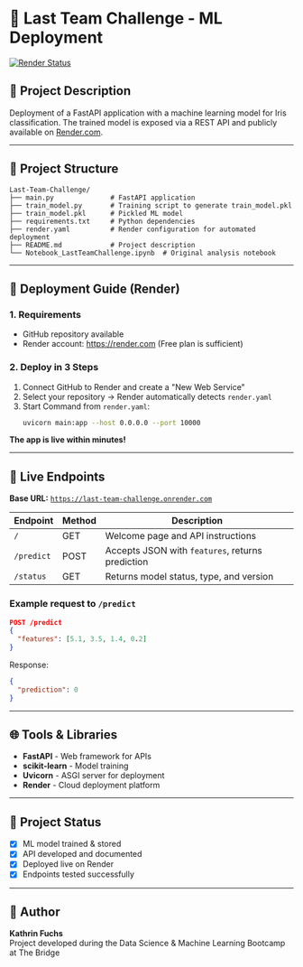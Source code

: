 # 🌟 Last Team Challenge - ML Deployment

[![Render Status](https://img.shields.io/badge/Deployed%20on-Render-764ABC?style=for-the-badge&logo=render&logoColor=white)](https://last-team-challenge.onrender.com)

## 🔖 Project Description
Deployment of a FastAPI application with a machine learning model for Iris classification.
The trained model is exposed via a REST API and publicly available on [Render.com](https://render.com).

---

## 📁 Project Structure

```
Last-Team-Challenge/
├── main.py              # FastAPI application
├── train_model.py       # Training script to generate train_model.pkl
├── train_model.pkl      # Pickled ML model
├── requirements.txt     # Python dependencies
├── render.yaml          # Render configuration for automated deployment
├── README.md            # Project description
└── Notebook_LastTeamChallenge.ipynb  # Original analysis notebook
```

---

## 🚀 Deployment Guide (Render)

### 1. Requirements
- GitHub repository available
- Render account: https://render.com (Free plan is sufficient)

### 2. Deploy in 3 Steps

1. Connect GitHub to Render and create a "New Web Service"
2. Select your repository → Render automatically detects `render.yaml`
3. Start Command from `render.yaml`:
   ```bash
   uvicorn main:app --host 0.0.0.0 --port 10000
   ```

**The app is live within minutes!**

---

## 🚪 Live Endpoints

**Base URL:** [`https://last-team-challenge.onrender.com`](https://last-team-challenge.onrender.com)

| Endpoint     | Method | Description                                          |
|--------------|--------|------------------------------------------------------|
| `/`          | GET    | Welcome page and API instructions                   |
| `/predict`   | POST   | Accepts JSON with `features`, returns prediction    |
| `/status`    | GET    | Returns model status, type, and version             |

### Example request to `/predict`
```json
POST /predict
{
  "features": [5.1, 3.5, 1.4, 0.2]
}
```

Response:
```json
{
  "prediction": 0
}
```

---

## 🌐 Tools & Libraries

- **FastAPI** - Web framework for APIs
- **scikit-learn** - Model training
- **Uvicorn** - ASGI server for deployment
- **Render** - Cloud deployment platform

---

## 🚀 Project Status
- [x] ML model trained & stored
- [x] API developed and documented
- [x] Deployed live on Render
- [x] Endpoints tested successfully

---

## 👤 Author
**Kathrin Fuchs**  
Project developed during the Data Science & Machine Learning Bootcamp at The Bridge


